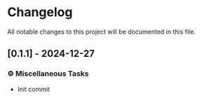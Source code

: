 # Changelog

All notable changes to this project will be documented in this file.

## [0.1.1] - 2024-12-27

### ⚙️ Miscellaneous Tasks

- Init commit

<!-- generated by git-cliff -->
